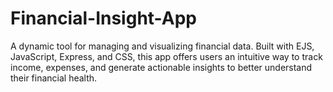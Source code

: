 # Financial-Insight-App
A dynamic tool for managing and visualizing financial data. Built with EJS, JavaScript, Express, and CSS, this app offers users an intuitive way to track income, expenses, and generate actionable insights to better understand their financial health.
